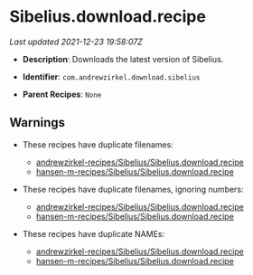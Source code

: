 # Sibelius.download.recipe

_Last updated 2021-12-23 19:58:07Z_

- **Description**: Downloads the latest version of Sibelius.

- **Identifier**: `com.andrewzirkel.download.sibelius`

- **Parent Recipes**: `None`

## Warnings

- These recipes have duplicate filenames:
    - [andrewzirkel-recipes/Sibelius/Sibelius.download.recipe](/autopkg-dupe-tracker/andrewzirkel-recipes/Sibelius/Sibelius.download.recipe)
    - [hansen-m-recipes/Sibelius/Sibelius.download.recipe](/autopkg-dupe-tracker/hansen-m-recipes/Sibelius/Sibelius.download.recipe)

- These recipes have duplicate filenames, ignoring numbers:
    - [andrewzirkel-recipes/Sibelius/Sibelius.download.recipe](/autopkg-dupe-tracker/andrewzirkel-recipes/Sibelius/Sibelius.download.recipe)
    - [hansen-m-recipes/Sibelius/Sibelius.download.recipe](/autopkg-dupe-tracker/hansen-m-recipes/Sibelius/Sibelius.download.recipe)

- These recipes have duplicate NAMEs:
    - [andrewzirkel-recipes/Sibelius/Sibelius.download.recipe](/autopkg-dupe-tracker/andrewzirkel-recipes/Sibelius/Sibelius.download.recipe)
    - [hansen-m-recipes/Sibelius/Sibelius.download.recipe](/autopkg-dupe-tracker/hansen-m-recipes/Sibelius/Sibelius.download.recipe)